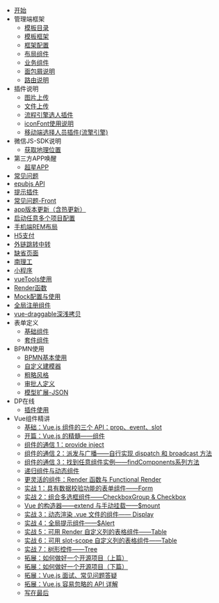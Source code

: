 
- [开始](page/start.md)
- 管理端框架
    - [模板目录](page/admin/menu.md) 
    - [模板框架](page/admin/frame.md) 
    - [框架配置](page/admin/configuration.md)
    - [布局组件](page/admin/component_layout.md)
    - [业务组件](page/admin/components.md)
    - [面包屑说明](page/admin/breadCrumb.md)
    - [路由说明](page/admin/router.md)
- 插件说明
    - [图片上传](page/uploadImg.md)
    - [文件上传](page/uploadFile.md)
    - [流程引擎选人插件](page/process.md)
    - [iconFont使用说明](page/iconFont.md)
    - [移动端选择人员插件(流擎引擎)](page/appSelect.md)
- 微信JS-SDK说明
    - [获取地理位置](page/jssdk/location.md)
- 第三方APP唤醒
    - [超星APP](page/app/chaoxin.md)
- [常见问题](page/error.md)
- [epubjs API](page/epubAPI.md)
- [提示插件](page/alert.md)
- [常见问题-Front](page/question.md)
- [app版本更新（含热更新）](page/appVersion.md)
- [启动任意多个项目配置](page/config.md)
- [手机端REM布局](page/rem.md)
- [H5支付](page/h5Pay.md)
- [外链跳转中转](page/outLinkRouter.md)
- [缺省页面](page/default.md)
- [南理工](page/njustEdit.md)
- [小程序](page/applet.md)
- [vueTools使用](page/vueTools.md)
- [Render函数](page/render.md)
- [Mock配置与使用](page/mock.md)
- [全局注册组件](page/publicComponent.md)
- [vue-draggable深浅拷贝](page/vuedraggable.md)
- 表单定义
    - [基础组件](page/form.md) 
    - [套件组件](page/widget.md)
- BPMN使用
    - [BPMN基本使用](page/bpmn/index.md)
    - [自定义建模器](page/bpmn/customModule.md)
    - [粗略风格](page/bpmn/sketch.md)
    - [审批人定义](page/bpmn/json.md)
    - [模型扩展-JSON](page/bpmn/package.md)
- DP在线
    - [插件使用](page/DP/plugin.md)
- Vue组件精讲
    - [基础：Vue.js 组件的三个 API：prop、event、slot](page/vue/base.md)
    - [开篇：Vue.js 的精髓——组件](page/vue/1.md)
    - [组件的通信 1：provide   inject](page/vue/2.md)
    - [组件的通信 2：派发与广播——自行实现 dispatch 和 broadcast 方法](page/vue/3.md)
    - [组件的通信 3：找到任意组件实例——findComponents系列方法](page/vue/4.md)
    - [递归组件与动态组件](page/vue/5.md)
    - [更灵活的组件：Render 函数与 Functional Render](page/vue/6.md)
    - [实战 1：具有数据校验功能的表单组件——Form](page/vue/8.md)
    - [实战 2：组合多选框组件——CheckboxGroup & Checkbox](page/vue/9.md)
    - [Vue 的构造器——extend 与手动挂载——$mount](page/vue/7.md)
    - [实战 3：动态渲染 .vue 文件的组件—— Display](page/vue/10.md)
    - [实战 4：全局提示组件——$Alert](page/vue/11.md)
    - [实战 5：可用 Render 自定义列的表格组件——Table](page/vue/12.md)
    - [实战 6：可用 slot-scope 自定义列的表格组件——Table](page/vue/13.md)
    - [实战 7：树形控件——Tree](page/vue/14.md)
    - [拓展：如何做好一个开源项目（上篇）](page/vue/15.md)
    - [拓展：如何做好一个开源项目（下篇）](page/vue/16.md)
    - [拓展：Vue.js 面试、常见问题答疑](page/vue/17.md)
    - [拓展：Vue.js 容易忽略的 API 详解](page/vue/18.md)
    - [写在最后](page/vue/写在最后.md)





